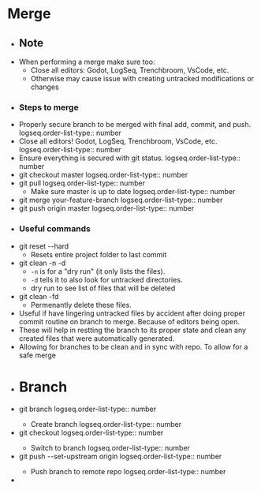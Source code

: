 # Merge
- ## Note
- When performing a merge make sure too:
	- Close all editors: Godot, LogSeq, Trenchbroom, VsCode, etc.
	- Otherwise may cause issue with creating untracked modifications or changes
- ### Steps to merge
- Properly secure branch to be merged with final add, commit, and push.
  logseq.order-list-type:: number
- Close all editors!  Godot, LogSeq, Trenchbroom, VsCode, etc.
  logseq.order-list-type:: number
- Ensure everything is secured with git status.
  logseq.order-list-type:: number
- git checkout master
  logseq.order-list-type:: number
- git pull
  logseq.order-list-type:: number
	- Make sure master is up to date
	  logseq.order-list-type:: number
- git merge your-feature-branch
  logseq.order-list-type:: number
- git push origin master
  logseq.order-list-type:: number
- ### Useful commands
- git reset --hard
	- Resets entire project folder to last commit
- git clean -n -d
	- `-n` is for a "dry run" (it only lists the files).
	- `-d` tells it to also look for untracked directories.
	- dry run to see list of files that will be deleted
- git clean -fd
	- Permenantly delete these files.
- Useful if have lingering untracked files by accident after doing proper commit routine on branch to merge. Because of editors being open.
- These will help in restting the branch to its proper state and clean any created files that were automatically generated.
- Allowing for branches to be clean and in sync with repo. To allow for a safe merge
- # Branch
- git branch <Branch name>
  logseq.order-list-type:: number
	- Create branch
	  logseq.order-list-type:: number
- git checkout <newly created branch>
  logseq.order-list-type:: number
	- Switch to branch
	  logseq.order-list-type:: number
- git push --set-upstream origin <newly created branch>
  logseq.order-list-type:: number
	- Push branch to remote repo
	  logseq.order-list-type:: number
-